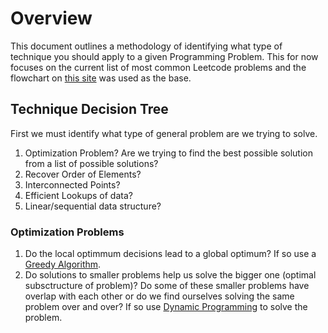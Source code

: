 # Overview
This document outlines a methodology of identifying what type of technique you
should apply to a given Programming Problem. This for now focuses on the
current list of most common Leetcode problems and the flowchart on [this
site](https://sebinsua.com/algorithmic-bathwater) was used as the base. 

## Technique Decision Tree 
First we must identify what type of general problem are we trying to solve. 

1. Optimization Problem? Are we trying to find the best possible solution from
   a list of possible solutions?
2. Recover Order of Elements?
3. Interconnected Points?
4. Efficient Lookups of data?
5. Linear/sequential data structure?

### Optimization Problems

1. Do the local optimmum decisions lead to a global optimum? If so use a [Greedy
   Algorithm](GreedyTechniques/Greedy.md). 
2. Do solutions to smaller problems help us solve the bigger one (optimal
   subsctructure of problem)? Do some of these smaller problems have overlap
   with each other or do we find ourselves solving the same problem over and
   over? If so use [Dynamic
   Programming](RecursionAndDynamicProgramming/RecursionDynamicProgramminmg.md)
   to solve the problem.
